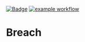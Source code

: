 [![Badge](https://img.shields.io/badge/version-v2.0%E2%80%90dada-blue.svg)](https://github.com/hitesh-temp-account/Breach/blob/main/gradle.properties#L29)
[![example workflow](https://github.com/hitesh-temp-account/Breach/actions/workflows/main.yml/badge.svg)](https://github.com/hitesh-temp-account/Breach/actions/workflows/main.yml)

# Breach
